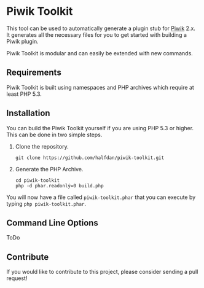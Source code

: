 # Piwik Toolkit

This tool can be used to automatically generate a plugin stub for [Piwik](http://piwik.org) 2.x. It generates all the necessary files for you to get started with building a Piwik plugin.

Piwik Toolkit is modular and can easily be extended with new commands.

## Requirements

Piwik Toolkit is built using namespaces and PHP archives which require at least PHP 5.3.

## Installation

You can build the Piwik Toolkit yourself if you are using PHP 5.3 or higher. This can be done in two simple steps.

1. Clone the repository.

       git clone https://github.com/halfdan/piwik-toolkit.git

2. Generate the PHP Archive.

       cd piwik-toolkit
       php -d phar.readonlý=0 build.php

You will now have a file called `piwik-toolkit.phar` that you can execute by typing `php piwik-toolkit.phar`.

## Command Line Options

ToDo

## Contribute

If you would like to contribute to this project, please consider sending a pull request! 

